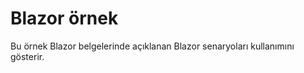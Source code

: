# <a name="blazor-sample"></a>Blazor örnek

Bu örnek Blazor belgelerinde açıklanan Blazor senaryoları kullanımını gösterir.
